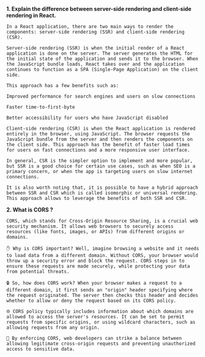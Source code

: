 **1. Explain the difference between server-side rendering and client-side rendering in React.**

    In a React application, there are two main ways to render the components: server-side rendering (SSR) and client-side rendering (CSR).

    Server-side rendering (SSR) is when the initial render of a React application is done on the server. The server generates the HTML for the initial state of the application and sends it to the browser. When the JavaScript bundle loads, React takes over and the application continues to function as a SPA (Single-Page Application) on the client side.

    This approach has a few benefits such as:

    Improved performance for search engines and users on slow connections

    Faster time-to-first-byte

    Better accessibility for users who have JavaScript disabled

    Client-side rendering (CSR) is when the React application is rendered entirely in the browser, using JavaScript. The browser requests the JavaScript bundle from the server and then renders the components on the client side. This approach has the benefit of faster load times for users on fast connections and a more responsive user interface.

    In general, CSR is the simpler option to implement and more popular, but SSR is a good choice for certain use cases, such as when SEO is a primary concern, or when the app is targeting users on slow internet connections.

    It is also worth noting that, it is possible to have a hybrid approach between SSR and CSR which is called isomorphic or universal rendering. This approach allows to leverage the benefits of both SSR and CSR.



**2. What is CORS ?**


    CORS, which stands for Cross-Origin Resource Sharing, is a crucial web security mechanism. It allows web browsers to securely access resources (like fonts, images, or APIs) from different origins or domains.

    ✋ Why is CORS important? Well, imagine browsing a website and it needs to load data from a different domain. Without CORS, your browser would throw up a security error and block the request. CORS steps in to ensure these requests are made securely, while protecting your data from potential threats.

    🔒 So, how does CORS work? When your browser makes a request to a different domain, it first sends an "origin" header specifying where the request originated. The server then checks this header and decides whether to allow or deny the request based on its CORS policy.

    🌐 CORS policy typically includes information about which domains are allowed to access the server's resources. It can be set to permit requests from specific origins, or using wildcard characters, such as allowing requests from any origin.

    💪 By enforcing CORS, web developers can strike a balance between allowing legitimate cross-origin requests and preventing unauthorized access to sensitive data.

